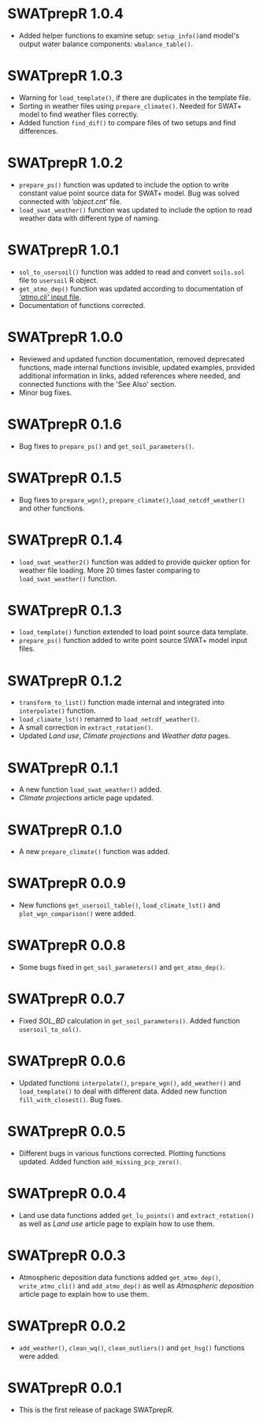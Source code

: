 # SWATprepR 1.0.4
* Added helper functions to examine setup: `setup_info()`and model's output water balance components: `wbalance_table()`.

# SWATprepR 1.0.3
* Warning for `load_template()`, if there are duplicates in the template file.
* Sorting in weather files using `prepare_climate()`. Needed for SWAT+ model to find weather files correctly.
* Added function `find_dif()` to compare files of two setups and find differences. 

# SWATprepR 1.0.2
* `prepare_ps()` function was updated to include the option to write constant value point source data for SWAT+ model. Bug was solved connected with *'object.cnt'* file. 
* `load_swat_weather()` function was updated to include the option to read weather data with different type of naming.

# SWATprepR 1.0.1

* `sol_to_usersoil()` function was added to read and convert `soils.sol` file to `usersoil` R object.
* `get_atmo_dep()` function was updated according to documentation of [*'atmo.cli'* input file](https://swatplus.gitbook.io/io-docs/introduction/climate/atmo.cli).
* Documentation of functions corrected. 

# SWATprepR 1.0.0

* Reviewed and updated function documentation, removed deprecated functions, made internal functions invisible, updated examples, provided additional information in links, added references where needed, and connected functions with the 'See Also' section.
* Minor bug fixes.

# SWATprepR 0.1.6

* Bug fixes to `prepare_ps()` and `get_soil_parameters()`.

# SWATprepR 0.1.5

* Bug fixes to `prepare_wgn()`, `prepare_climate()`,`load_netcdf_weather()` and other functions. 

# SWATprepR 0.1.4

* `load_swat_weather2()` function was added to provide quicker option for weather file loading. More 20 times faster comparing to `load_swat_weather()` function. 

# SWATprepR 0.1.3

* `load_template()` function extended to load point source data template. 
* `prepare_ps()` function added to write point source SWAT+ model input files.

# SWATprepR 0.1.2

* `transform_to_list()` function made internal and integrated into `interpolate()` function.
* `load_climate_lst()` renamed to `load_netcdf_weather()`.
* A small correction in `extract_rotation()`.
* Updated *Land use*, *Climate projections* and *Weather data* pages.

# SWATprepR 0.1.1

* A new function `load_swat_weather()` added.
* *Climate projections* article page updated. 

# SWATprepR 0.1.0

* A new `prepare_climate()` function was added.

# SWATprepR 0.0.9 

* New functions `get_usersoil_table()`, `load_climate_lst()` and `plot_wgn_comparison()` were added. 

# SWATprepR 0.0.8

* Some bugs fixed in `get_soil_parameters()` and `get_atmo_dep()`.

# SWATprepR 0.0.7

* Fixed *SOL_BD* calculation in `get_soil_parameters()`. Added function `usersoil_to_sol()`. 

# SWATprepR 0.0.6

* Updated functions `interpolate()`, `prepare_wgn()`, `add_weather()` and `load_template()` to deal with different data. Added new function `fill_with_closest()`. Bug fixes. 

# SWATprepR 0.0.5

* Different bugs in various functions corrected. Plotting functions updated. Added function `add_missing_pcp_zero()`.

# SWATprepR 0.0.4

* Land use data functions added `get_lu_points()` and `extract_rotation()` as well as *Land use* article page to explain how to use them.

# SWATprepR 0.0.3

* Atmospheric deposition data functions added `get_atmo_dep()`, `write_atmo_cli()` and `add_atmo_dep()` as well as *Atmospheric deposition* article page to explain how to use them.

# SWATprepR 0.0.2

* `add_weather()`, `clean_wq()`, `clean_outliers()` and `get_hsg()` functions were added. 

# SWATprepR 0.0.1

* This is the first release of package SWATprepR.

